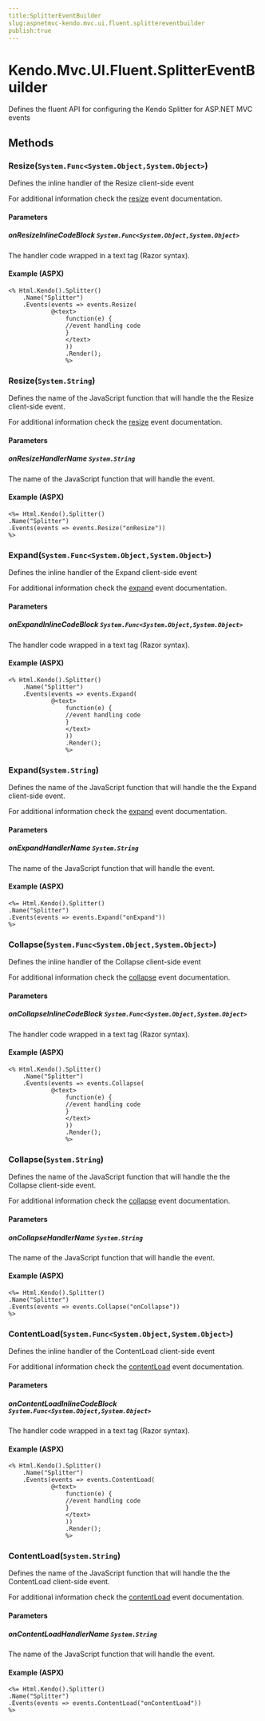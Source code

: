 ```yaml
---
title:SplitterEventBuilder
slug:aspnetmvc-kendo.mvc.ui.fluent.splittereventbuilder
publish:true
---
```


# Kendo.Mvc.UI.Fluent.SplitterEventBuilder
Defines the fluent API for configuring the Kendo Splitter for ASP.NET MVC events



## Methods

### Resize(`System.Func<System.Object,System.Object>`)
Defines the inline handler of the Resize client-side event

For additional information check the [resize](/api/web/splitter#events-resize) event documentation.


#### Parameters

##### onResizeInlineCodeBlock `System.Func<System.Object,System.Object>`
The handler code wrapped in a text tag (Razor syntax).




#### Example (ASPX)
    <% Html.Kendo().Splitter()
        .Name("Splitter")
        .Events(events => events.Resize(
                @<text>
                    function(e) {
                    //event handling code
                    }
                    </text>
                    ))
                    .Render();
                    %>


### Resize(`System.String`)
Defines the name of the JavaScript function that will handle the the Resize client-side event.

For additional information check the [resize](/api/web/splitter#events-resize) event documentation.


#### Parameters

##### onResizeHandlerName `System.String`
The name of the JavaScript function that will handle the event.




#### Example (ASPX)
    <%= Html.Kendo().Splitter()
    .Name("Splitter")
    .Events(events => events.Resize("onResize"))
    %>


### Expand(`System.Func<System.Object,System.Object>`)
Defines the inline handler of the Expand client-side event

For additional information check the [expand](/api/web/splitter#events-expand) event documentation.


#### Parameters

##### onExpandInlineCodeBlock `System.Func<System.Object,System.Object>`
The handler code wrapped in a text tag (Razor syntax).




#### Example (ASPX)
    <% Html.Kendo().Splitter()
        .Name("Splitter")
        .Events(events => events.Expand(
                @<text>
                    function(e) {
                    //event handling code
                    }
                    </text>
                    ))
                    .Render();
                    %>


### Expand(`System.String`)
Defines the name of the JavaScript function that will handle the the Expand client-side event.

For additional information check the [expand](/api/web/splitter#events-expand) event documentation.


#### Parameters

##### onExpandHandlerName `System.String`
The name of the JavaScript function that will handle the event.




#### Example (ASPX)
    <%= Html.Kendo().Splitter()
    .Name("Splitter")
    .Events(events => events.Expand("onExpand"))
    %>


### Collapse(`System.Func<System.Object,System.Object>`)
Defines the inline handler of the Collapse client-side event

For additional information check the [collapse](/api/web/splitter#events-collapse) event documentation.


#### Parameters

##### onCollapseInlineCodeBlock `System.Func<System.Object,System.Object>`
The handler code wrapped in a text tag (Razor syntax).




#### Example (ASPX)
    <% Html.Kendo().Splitter()
        .Name("Splitter")
        .Events(events => events.Collapse(
                @<text>
                    function(e) {
                    //event handling code
                    }
                    </text>
                    ))
                    .Render();
                    %>


### Collapse(`System.String`)
Defines the name of the JavaScript function that will handle the the Collapse client-side event.

For additional information check the [collapse](/api/web/splitter#events-collapse) event documentation.


#### Parameters

##### onCollapseHandlerName `System.String`
The name of the JavaScript function that will handle the event.




#### Example (ASPX)
    <%= Html.Kendo().Splitter()
    .Name("Splitter")
    .Events(events => events.Collapse("onCollapse"))
    %>


### ContentLoad(`System.Func<System.Object,System.Object>`)
Defines the inline handler of the ContentLoad client-side event

For additional information check the [contentLoad](/api/web/splitter#events-contentLoad) event documentation.


#### Parameters

##### onContentLoadInlineCodeBlock `System.Func<System.Object,System.Object>`
The handler code wrapped in a text tag (Razor syntax).




#### Example (ASPX)
    <% Html.Kendo().Splitter()
        .Name("Splitter")
        .Events(events => events.ContentLoad(
                @<text>
                    function(e) {
                    //event handling code
                    }
                    </text>
                    ))
                    .Render();
                    %>


### ContentLoad(`System.String`)
Defines the name of the JavaScript function that will handle the the ContentLoad client-side event.

For additional information check the [contentLoad](/api/web/splitter#events-contentLoad) event documentation.


#### Parameters

##### onContentLoadHandlerName `System.String`
The name of the JavaScript function that will handle the event.




#### Example (ASPX)
    <%= Html.Kendo().Splitter()
    .Name("Splitter")
    .Events(events => events.ContentLoad("onContentLoad"))
    %>



